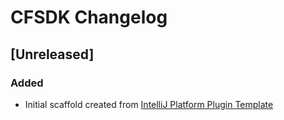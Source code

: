 <!-- Keep a Changelog guide -> https://keepachangelog.com -->

# CFSDK Changelog

## [Unreleased]
### Added
- Initial scaffold created from [IntelliJ Platform Plugin Template](https://github.com/JetBrains/intellij-platform-plugin-template)
